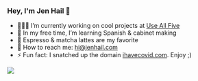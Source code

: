 ### Hey, I'm Jen Hail 👋

- 👩🏻‍💻 I’m currently working on cool projects at [Use All Five](https://github.com/useallfive)
- 📓 In my free time, I’m learning Spanish & cabinet making
- 🍵 Espresso & matcha lattes are my favorite
- 💌 How to reach me: [hi@jenhail.com](mailto:hi@jenhail.com)
- ⚡ Fun fact: I snatched up the domain [ihavecovid.com](https://www.ihavecovid.com/). Enjoy ;)

<a href="https://github.com/jenniferhail">
  <img align="center" src="https://github-readme-stats.vercel.app/api/top-langs/?username=jenniferhail&layout=compact" />
</a>
